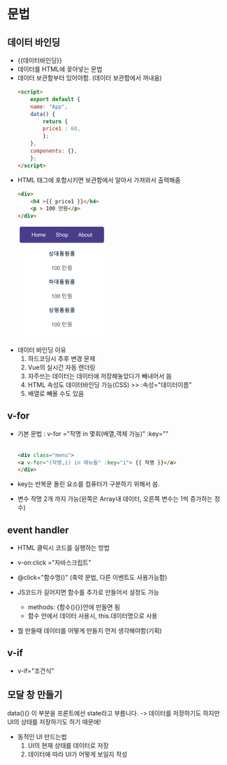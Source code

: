 
# 문법  
## 데이터 바인딩
  - {{데이터바인딩}}
  - 데이터를 HTML에 꽂아넣는 문법
  - 데이터 보관함부터 있어야함. (데이터 보관함에서 꺼내옴)
    ```html       
    <script>
        export default {
        name: "App",
        data() {
            return {
            price1 : 60,
            };
        },
        components: {},
        };
    </script>
    ```
  - HTML 태그에 포함시키면 보관함에서 알아서 가져와서 출력해줌
    ```html  
    <div>
        <h4 >{{ price1 }}</h4>
        <p > 100 만원</p>
    </div>
    ```
    <img src='./picture/데이터바인딩.png' width=200>
    <br>    <br>
  - 데이터 바인딩 이유
    1. 하드코딩시 추후 변경 문제
    2. Vue의 실시간 자동 렌더링
    3. 자주쓰는 데이터는 데이터에 저장해놓았다가 빼내어서 씀
    4. HTML 속성도 데이터바인딩 가능(CSS) >> :속성="데이터이름"
    5. 배열로 빼올 수도 있음
    
## v-for 
  - 기본 문법 : v-for ="작명 in 몇회(배열,객체 가능)" :key=""  

    ``` html  

    <div class="menu">
    <a v-for="(작명,i) in 메뉴들" :key="i"> {{ 작명 }}</a>
    </div>
    
    ```  

  - key는 반복문 돌린 요소를 컴퓨터가 구분하기 위해서 씀.
  - 변수 작명 2개 까지 가능(왼쪽은 Array내 데이터, 오른쪽 변수는 1씩 증가하는 정수)

## event handler
  - HTML 클릭시 코드를 실행하는 방법
  - v-on:click ="자바스크립트"
  - @click="함수명()" (축약 문법, 다른 이벤트도 사용가능함)
  - JS코드가 길어지면 함수를 추가로 만들어서 설정도 가능
    - methods: {함수(){}}안에 만들면 됨
    - 함수 안에서 데이터 사용시, this.데이터명으로 사용<br>  

 - 뭘 만들때 데이터를 어떻게 만들지 먼저 생각해야함(기획)
## v-if
  - v-if="조건식"

## 모달 창 만들기
  data(){} 이 부분을 프론트에선 state라고 부릅니다. 
   -> 데이터를 저장하기도 하지만 UI의 상태를 저장하기도 하기 때문에!
  - 동적인 UI 만드는법
    1. UI의 현재 상태를 데이터로 저장
    2. 데이터에 따라 UI가 어떻게 보일지 작성 